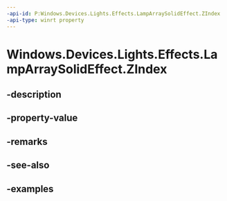 ```yaml
---
-api-id: P:Windows.Devices.Lights.Effects.LampArraySolidEffect.ZIndex
-api-type: winrt property
---
```


<!-- Property syntax.
public int ZIndex { get;  set; }
-->

# Windows.Devices.Lights.Effects.LampArraySolidEffect.ZIndex

## -description

## -property-value

## -remarks

## -see-also

## -examples

